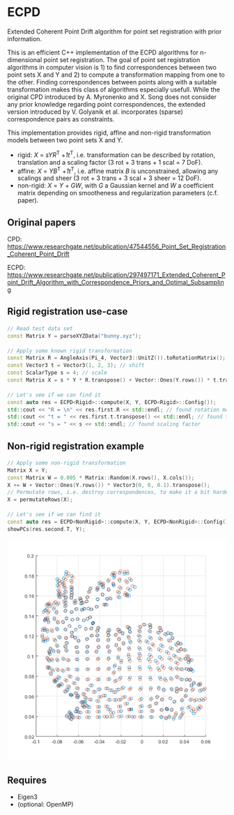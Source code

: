 # ECPD
Extended Coherent Point Drift algorithm for point set registration with prior information.

This is an efficient C++ implementation of the ECPD algorithms for n-dimensional point set registration.
The goal of point set registration algorithms in computer vision is 1) to find correspondences between two point sets X and Y and 2) to compute a transformation mapping from one to the other.
Finding correspondences between points along with a suitable transformation makes this class of algorithms especially usefull.
While the original CPD introduced by A. Myronenko and X. Song does not consider any prior knowledge regarding point correspondences, the extended version introduced by V. Golyanik et al. incorporates (sparse) correspondence pairs as constraints.

This implementation provides rigid, affine and non-rigid transformation models between two point sets X and Y.
- rigid: _X_ = _sYR_<sup>T</sup> +_1t_<sup>T</sup>, i.e. transformation can be described by rotation, translation and a scaling factor (3 rot + 3 trans + 1 scal = 7 DoF).
- affine: _X_ = _YB_<sup>T</sup> +_1t_<sup>T</sup>, i.e. affine matrix _B_ is unconstrained, allowing any scalings and sheer (3 rot + 3 trans + 3 scal + 3 sheer = 12 DoF).
- non-rigid: _X_ = _Y_ + _GW_, with _G_ a Gaussian kernel and _W_ a coefficient matrix depending on smootheness and regularization parameters (c.f. paper).

## Original papers

CPD: https://www.researchgate.net/publication/47544556_Point_Set_Registration_Coherent_Point_Drift

ECPD: https://www.researchgate.net/publication/297497171_Extended_Coherent_Point_Drift_Algorithm_with_Correspondence_Priors_and_Optimal_Subsampling

## Rigid registration use-case
```cpp
// Read test data set
const Matrix Y = parseXYZData("bunny.xyz");

// Apply some known rigid transformation
const Matrix R = AngleAxis(Pi_4, Vector3::UnitZ()).toRotationMatrix(); // rotate 45 deg around z-axis
const Vector3 t = Vector3(1, 2, 3); // shift
const ScalarType s = 4; // scale
const Matrix X = s * Y * R.transpose() + Vector::Ones(Y.rows()) * t.transpose();

// Let's see if we can find it
const auto res = ECPD<Rigid>::compute(X, Y, ECPD<Rigid>::Config()); 
std::cout << "R = \n" << res.first.R << std::endl; // found rotation matrix
std::cout << "t = " << res.first.t.transpose() << std::endl; // found translation vector
std::cout << "s = " << s << std::endl; // found scaling factor
```

## Non-rigid registration example

```cpp
// Apply some non-rigid transformation
Matrix X = Y;
const Matrix W = 0.005 * Matrix::Random(X.rows(), X.cols());
X += W + Vector::Ones(Y.rows()) * Vector3(0, 0, 0.1).transpose();
// Permutate rows, i.e. destroy correspondences, to make it a bit harder
X = permutateRows(X);

// Let's see if we can find it
const auto res = ECPD<NonRigid>::compute(X, Y, ECPD<NonRigid>::Config());
showPCs(res.second.T, Y);
```

![non-rigid registration](example/nonrigidbunny.png?raw=true "Non-rigid registration")



## Requires
- Eigen3
- (optional: OpenMP)
